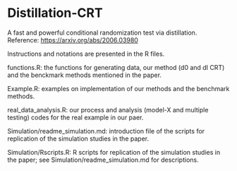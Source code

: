 # Distillation-CRT
A fast and powerful conditional randomization test via distillation. Reference: https://arxiv.org/abs/2006.03980

Instructions and notations are presented in the R files. 

functions.R: the functions for generating data, our method (d0 and dI CRT) and the benckmark methods mentioned in the paper.

Example.R: examples on implementation of our methods and the benchmark methods.

real_data_analysis.R: our process and analysis (model-X and multiple testing) codes for the real example in our paer.

Simulation/readme_simulation.md: introduction file of the scripts for replication of the simulation studies in the paper.

Simulation/Rscripts.R: R scripts for replication of the simulation studies in the paper; see Simulation/readme_simulation.md for descriptions.
